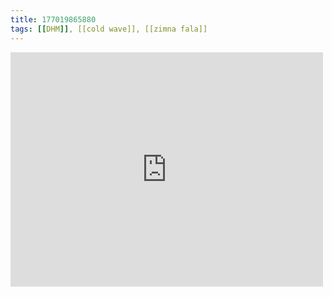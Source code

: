 ```yaml
---
title: 177019865880
tags: [[DHM]], [[cold wave]], [[zimna fala]]
---
```

<iframe allow="accelerometer; autoplay; clipboard-write; encrypted-media; gyroscope; picture-in-picture" allowfullscreen="" frameborder="0" height="375" id="youtube_iframe" src="https://www.youtube.com/embed/fvPvVUTUzfU?feature=oembed&amp;enablejsapi=1&amp;origin=https://safe.txmblr.com&amp;wmode=opaque" width="500"></iframe>